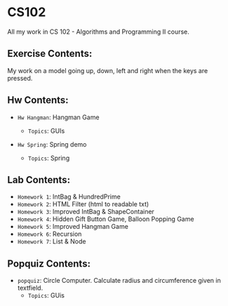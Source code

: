 # CS102
All my work in CS 102 - Algorithms and Programming II course.

## Exercise Contents:

My work on a model going up, down, left and right when the keys are pressed. 

## Hw Contents:

- `Hw Hangman`: Hangman Game
    - `Topics`: GUIs
    
- `Hw Spring`: Spring demo
    - `Topics`: Spring

## Lab Contents:

- `Homework 1`: IntBag & HundredPrime
- `Homework 2`: HTML Filter (html to readable txt)
- `Homework 3`: Improved IntBag & ShapeContainer
- `Homework 4`: Hidden Gift Button Game, Balloon Popping Game 
- `Homework 5`: Improved Hangman Game
- `Homework 6`: Recursion
- `Homework 7`: List & Node
    
## Popquiz Contents:

- `popquiz`: Circle Computer. Calculate radius and circumference given in textfield.
    - `Topics`: GUis
